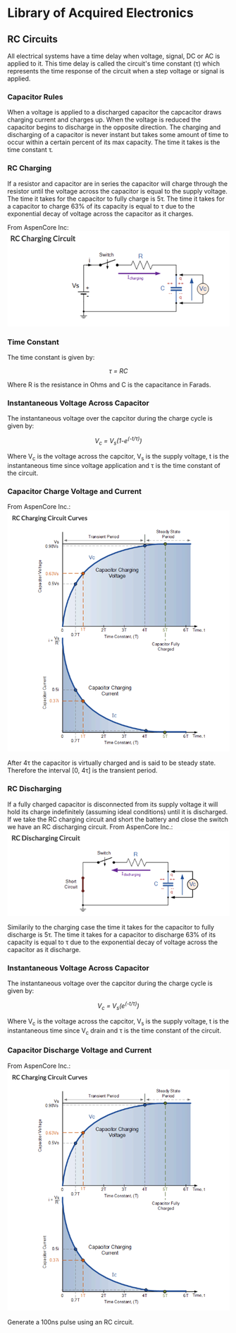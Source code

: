 # Library of Acquired Electronics

## RC Circuits

All electrical systems have a time delay when voltage, signal, DC or AC is applied to it. This time delay is called the circuit's time constant (τ) which represents the time response of the circuit when a step voltage or signal is applied.

### Capacitor Rules
When a voltage is applied to a discharged capacitor the capcacitor draws charging current and charges up. When the voltage is reduced the capacitor begins to discharge in the opposite direction. The charging and discharging of a capacitor is never instant but takes some amount of time to occur within a certain percent of its max capacity. The time it takes is the time constant τ.

### RC Charging
If a resistor and capacitor are in series the capacitor will charge through the resistor until the voltage across the capacitor is equal to the supply voltage. The time it takes for the capacitor to fully charge is 5τ. The time it takes for a capacitor to charge 63% of its capacity is equal to τ due to the exponential decay of voltage across the capacitor as it charges.

From AspenCore Inc:\
[![img](img/RC_charging.png)](https://www.electronics-tutorials.ws/rc/rc_1.html)

### Time Constant
The time constant is given by:
<p style="text-align: center;"><i>τ = RC</i></p>
Where R is the resistance in Ohms and C is the capacitance in Farads.

### Instantaneous Voltage Across Capacitor
The instantaneous voltage over the capcitor during the charge cycle is given by:
<p style="text-align: center;"><i>V<sub>c</sub> = V<sub>s</sub>(1-e<sup>(-t/τ)</sup>)</i></p>
Where V<sub>c</sub> is the voltage across the capcitor, V<sub>s</sub> is the supply voltage, t is the instantaneous time since voltage application and τ is the time constant of the circuit.

### Capacitor Charge Voltage and Current
From AspenCore Inc.:\
[![img](img/cap_charge.png)](https://www.electronics-tutorials.ws/rc/rc_1.html)

After 4τ the capacitor is virtually charged and is said to be steady state. Therefore the interval [0, 4τ] is the transient period.


### RC Discharging
If a fully charged capacitor is disconnected from its supply voltage it will hold its charge indefinitely (assuming ideal conditions) until it is discharged. If we take the RC charging circuit and short the battery and close the switch we have an RC discharging circuit.
From AspenCore Inc.:\
[![img](img/RC_discharging.png)](https://www.electronics-tutorials.ws/rc/rc_2.html)

Similarily to the charging case the time it takes for the capacitor to fully discharge is 5τ. The time it takes for a capacitor to discharge 63% of its capacity is equal to τ due to the exponential decay of voltage across the capacitor as it discharge.

### Instantaneous Voltage Across Capacitor
The instantaneous voltage over the capcitor during the charge cycle is given by:
<p style="text-align: center;"><i>V<sub>c</sub> = V<sub>s</sub>(e<sup>(-t/τ)</sup>)</i></p>
Where V<sub>c</sub> is the voltage across the capcitor, V<sub>s</sub> is the supply voltage, t is the instantaneous time since V<sub>c</sub> drain and τ is the time constant of the circuit.

### Capacitor Discharge Voltage and Current
From AspenCore Inc.:\
[![img](img/cap_charge.png)](https://www.electronics-tutorials.ws/rc/rc_2.html)




Generate a 100ns pulse using an RC circuit.

